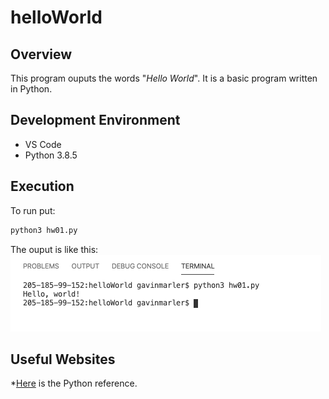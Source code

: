 # helloWorld
## Overview
This program ouputs the words "_Hello World_". It is a basic program written in Python. 
## Development Environment
* VS Code
* Python 3.8.5

## Execution
To run put: 
```python
python3 hw01.py
``` 
The ouput is like this:   
![code](ScreenShot.png)

## Useful Websites

*[Here](https://docs.python.org/3.8/) is the Python reference.